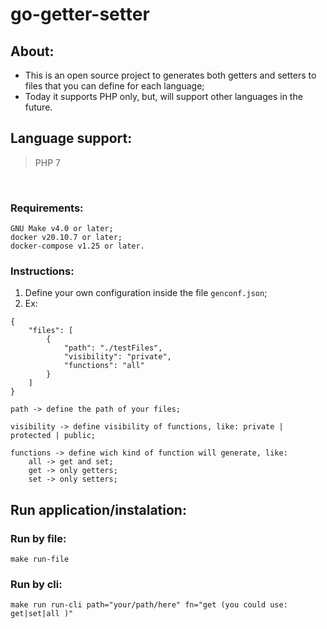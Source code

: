# go-getter-setter

## About:
 * This is an open source project to generates both getters and setters to files that you can define for each language;
 * Today it supports PHP only, but, will support other languages in the future.
   
## Language support:
 > PHP 7

<br>

### Requirements:
```shell script
GNU Make v4.0 or later;
docker v20.10.7 or later;
docker-compose v1.25 or later.
```
### Instructions:
1. Define your own configuration inside the file `genconf.json`;
2. Ex:
 
```shell script
{
    "files": [
        {
            "path": "./testFiles",   
            "visibility": "private", 
            "functions": "all"       
        }
    ]
}
```


    path -> define the path of your files;
    
    visibility -> define visibility of functions, like: private | protected | public;
    
    functions -> define wich kind of function will generate, like: 
        all -> get and set;
        get -> only getters;
        set -> only setters;

## Run application/instalation:
### Run by file:
```shell script
make run-file
```

### Run by cli:
```shell script
make run run-cli path="your/path/here" fn="get (you could use: get|set|all )"
```